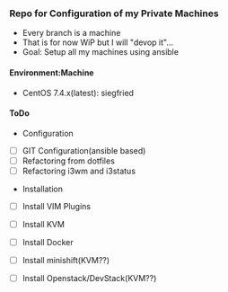 ### Repo for Configuration of my Private Machines

* Every branch is a machine
* That is for now WiP but I will "devop it"...
* Goal: Setup all my machines using ansible

#### Environment:Machine

* CentOS 7.4.x(latest): siegfried


#### ToDo

* Configuration

- [ ] GIT Configuration(ansible based)
- [ ] Refactoring from dotfiles 
- [ ] Refactoring i3wm and i3status 

* Installation

- [ ] Install VIM Plugins
- [ ] Install KVM 
- [ ] Install Docker
- [ ] Install minishift(KVM??)
- [ ] Install Openstack/DevStack(KVM??)

